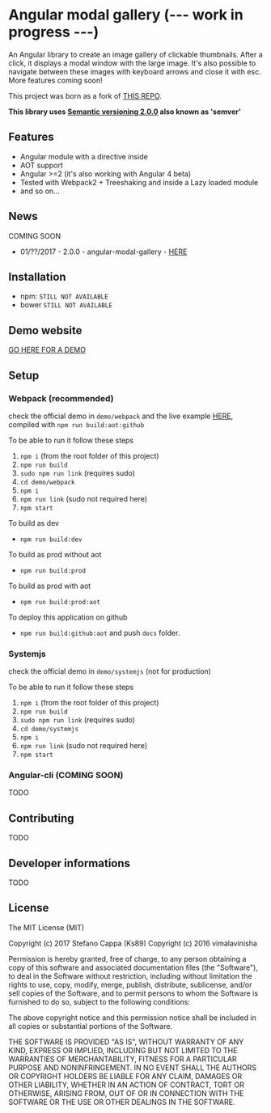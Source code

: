 # Angular modal gallery (--- work in progress ---)

An Angular library to create an image gallery of clickable thumbnails. After a click, it displays a modal window with the large image.
It's also possible to navigate between these images with keyboard arrows and close it with esc.
More features coming soon!

This project was born as a fork of [THIS REPO](https://github.com/vimalavinisha/angular2-image-popup).

**This library uses [Semantic versioning 2.0.0](http://semver.org/) also known as 'semver'**

## Features
- Angular module with a directive inside
- AOT support
- Angular >=2 (it's also working with Angular 4 beta)
- Tested with Webpack2 + Treeshaking and inside a Lazy loaded module
- and so on...

## News

COMING SOON

- 01/??/2017 - 2.0.0 - angular-modal-gallery - [HERE](https://github.com/Ks89/angular-modal-gallery/releases)


## Installation

- npm: `STILL NOT AVAILABLE`
- bower `STILL NOT AVAILABLE`


## Demo website

[GO HERE FOR A DEMO](https://ks89.github.io/angular-modal-gallery/)


## Setup

### Webpack (recommended)

check the official demo in `demo/webpack` and the live example [HERE](https://ks89.github.io/angular-modal-gallery/), compiled with `npm run build:aot:github`

To be able to run it follow these steps

1. `npm i` (from the root folder of this project)
2. `npm run build`
3. `sudo npm run link` (requires sudo)
3. `cd demo/webpack`
4. `npm i`
5. `npm run link` (sudo not required here)
6. `npm start`

To build as dev
- `npm run build:dev`

To build as prod without aot
- `npm run build:prod`

To build as prod with aot
- `npm run build:prod:aot`

To deploy this application on github
- `npm run build:github:aot` and push `docs` folder.

### Systemjs

check the official demo in `demo/systemjs` (not for production)

To be able to run it follow these steps

1. `npm i` (from the root folder of this project)
2. `npm run build`
3. `sudo npm run link` (requires sudo)
3. `cd demo/systemjs`
4. `npm i`
5. `npm run link` (sudo not required here)
6. `npm start`

### Angular-cli (COMING SOON)

TODO


## Contributing

TODO


## Developer informations

TODO


## License

The MIT License (MIT)

Copyright (c) 2017 Stefano Cappa (Ks89)
Copyright (c) 2016 vimalavinisha

Permission is hereby granted, free of charge, to any person obtaining a copy
of this software and associated documentation files (the "Software"), to deal
in the Software without restriction, including without limitation the rights
to use, copy, modify, merge, publish, distribute, sublicense, and/or sell
copies of the Software, and to permit persons to whom the Software is
furnished to do so, subject to the following conditions:

The above copyright notice and this permission notice shall be included in all
copies or substantial portions of the Software.

THE SOFTWARE IS PROVIDED "AS IS", WITHOUT WARRANTY OF ANY KIND, EXPRESS OR
IMPLIED, INCLUDING BUT NOT LIMITED TO THE WARRANTIES OF MERCHANTABILITY,
FITNESS FOR A PARTICULAR PURPOSE AND NONINFRINGEMENT. IN NO EVENT SHALL THE
AUTHORS OR COPYRIGHT HOLDERS BE LIABLE FOR ANY CLAIM, DAMAGES OR OTHER
LIABILITY, WHETHER IN AN ACTION OF CONTRACT, TORT OR OTHERWISE, ARISING FROM,
OUT OF OR IN CONNECTION WITH THE SOFTWARE OR THE USE OR OTHER DEALINGS IN THE
SOFTWARE.
